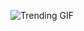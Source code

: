 
<!-- GIF_SECTION -->
![Trending GIF](https://media3.giphy.com/media/v1.Y2lkPThiYjIxNzcya3Jla2lqenRkZTU2MDJqNnh0bTdtZG9saDl2Z25heTMycXNmaGY1bSZlcD12MV9naWZzX3NlYXJjaCZjdD1n/xT8qBsOjMOcdeGJIU8/giphy.gif)
<!-- END_GIF_SECTION -->
